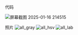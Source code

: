 代码

![屏幕截图 2025-01-16 214515](https://github.com/user-attachments/assets/79c127d7-94a0-4f5a-94fe-006153bbe541)


照片
![all_gray](https://github.com/user-attachments/assets/99bd6d95-416b-48bd-8bbb-3fbc2486cb03)
![all_hsv](https://github.com/user-attachments/assets/bf13f114-edc7-4d87-bbd6-ac9c890483de)
![all_lab](https://github.com/user-attachments/assets/50a2599b-51e9-4eeb-81fc-7edf9e672c7f)
